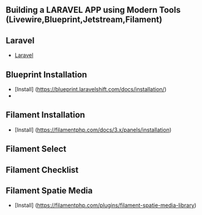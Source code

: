 ## Building a LARAVEL APP using Modern Tools (Livewire,Blueprint,Jetstream,Filament)

## Laravel 
- [Laravel ](/docs/laravel.md)

## Blueprint Installation
- [Install] (https://blueprint.laravelshift.com/docs/installation/)
- 
## Filament Installation
- [Install] (https://filamentphp.com/docs/3.x/panels/installation)

## Filament Select 

## Filament Checklist

## Filament Spatie Media
- [Install] (https://filamentphp.com/plugins/filament-spatie-media-library)

